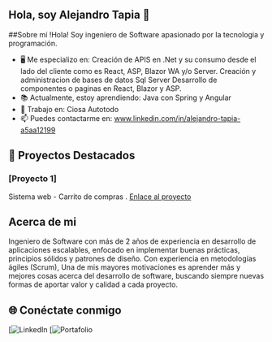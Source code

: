 ## Hola, soy Alejandro Tapia 👋

##Sobre mí
!Hola! Soy ingeniero de Software apasionado por la tecnologia y programación.

- 🖥️ Me especializo en:
      Creación de APIS en .Net y su consumo desde el lado del cliente como es React, ASP, Blazor WA y/o Server.
      Creación y administracion de bases de datos Sql Server
      Desarrollo de componentes o paginas en React, Blazor y ASP.
- 📚 Actualmente, estoy aprendiendo: Java con Spring y Angular
- 💼 Trabajo en: Ciosa Autotodo
- 📫 Puedes contactarme en: www.linkedin.com/in/alejandro-tapia-a5aa12199

## 🚀 Proyectos Destacados
### [Proyecto 1]
Sistema web - Carrito de compras . [Enlace al proyecto](URL-del-proyecto)


## Acerca de mi
Ingeniero de Software con más de 2 años de experiencia en desarrollo de aplicaciones escalables, enfocado en implementar buenas prácticas, principios sólidos y patrones de diseño. Con experiencia en metodologías ágiles (Scrum), Una de mis mayores motivaciones es aprender más y mejores cosas acerca del desarrollo de software, buscando siempre nuevas formas de aportar valor y calidad a cada proyecto.

## 🌐 Conéctate conmigo
[![LinkedIn](www.linkedin.com/in/alejandro-tapia-a5aa12199)
[![Portafolio](https://gentle-meadow-057b7ed0f.4.azurestaticapps.net/)


<!--
**AlejandroSTapia/AlejandroSTapia** is a ✨ _special_ ✨ repository because its `README.md` (this file) appears on your GitHub profile.

Here are some ideas to get you started:

- 🔭 I’m currently working on ...
- 🌱 I’m currently learning ...
- 👯 I’m looking to collaborate on ...
- 🤔 I’m looking for help with ...
- 💬 Ask me about ...    
- 📫 How to reach me: ...
- 😄 Pronouns: ...
- ⚡ Fun fact: ...
-->
